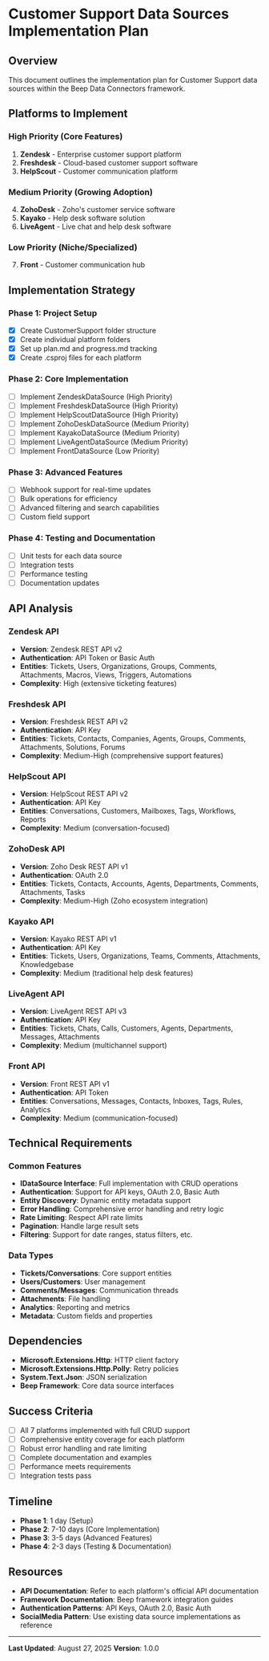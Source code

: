 # Customer Support Data Sources Implementation Plan

## Overview
This document outlines the implementation plan for Customer Support data sources within the Beep Data Connectors framework.

## Platforms to Implement

### High Priority (Core Features)
1. **Zendesk** - Enterprise customer support platform
2. **Freshdesk** - Cloud-based customer support software
3. **HelpScout** - Customer communication platform

### Medium Priority (Growing Adoption)
4. **ZohoDesk** - Zoho's customer service software
5. **Kayako** - Help desk software solution
6. **LiveAgent** - Live chat and help desk software

### Low Priority (Niche/Specialized)
7. **Front** - Customer communication hub

## Implementation Strategy

### Phase 1: Project Setup
- [x] Create CustomerSupport folder structure
- [x] Create individual platform folders
- [x] Set up plan.md and progress.md tracking
- [x] Create .csproj files for each platform

### Phase 2: Core Implementation
- [ ] Implement ZendeskDataSource (High Priority)
- [ ] Implement FreshdeskDataSource (High Priority)
- [ ] Implement HelpScoutDataSource (High Priority)
- [ ] Implement ZohoDeskDataSource (Medium Priority)
- [ ] Implement KayakoDataSource (Medium Priority)
- [ ] Implement LiveAgentDataSource (Medium Priority)
- [ ] Implement FrontDataSource (Low Priority)

### Phase 3: Advanced Features
- [ ] Webhook support for real-time updates
- [ ] Bulk operations for efficiency
- [ ] Advanced filtering and search capabilities
- [ ] Custom field support

### Phase 4: Testing and Documentation
- [ ] Unit tests for each data source
- [ ] Integration tests
- [ ] Performance testing
- [ ] Documentation updates

## API Analysis

### Zendesk API
- **Version**: Zendesk REST API v2
- **Authentication**: API Token or Basic Auth
- **Entities**: Tickets, Users, Organizations, Groups, Comments, Attachments, Macros, Views, Triggers, Automations
- **Complexity**: High (extensive ticketing features)

### Freshdesk API
- **Version**: Freshdesk REST API v2
- **Authentication**: API Key
- **Entities**: Tickets, Contacts, Companies, Agents, Groups, Comments, Attachments, Solutions, Forums
- **Complexity**: Medium-High (comprehensive support features)

### HelpScout API
- **Version**: HelpScout REST API v2
- **Authentication**: API Key
- **Entities**: Conversations, Customers, Mailboxes, Tags, Workflows, Reports
- **Complexity**: Medium (conversation-focused)

### ZohoDesk API
- **Version**: Zoho Desk REST API v1
- **Authentication**: OAuth 2.0
- **Entities**: Tickets, Contacts, Accounts, Agents, Departments, Comments, Attachments, Tasks
- **Complexity**: Medium-High (Zoho ecosystem integration)

### Kayako API
- **Version**: Kayako REST API v1
- **Authentication**: API Key
- **Entities**: Tickets, Users, Organizations, Teams, Comments, Attachments, Knowledgebase
- **Complexity**: Medium (traditional help desk features)

### LiveAgent API
- **Version**: LiveAgent REST API v3
- **Authentication**: API Key
- **Entities**: Tickets, Chats, Calls, Customers, Agents, Departments, Messages, Attachments
- **Complexity**: Medium (multichannel support)

### Front API
- **Version**: Front REST API v1
- **Authentication**: API Token
- **Entities**: Conversations, Messages, Contacts, Inboxes, Tags, Rules, Analytics
- **Complexity**: Medium (communication-focused)

## Technical Requirements

### Common Features
- **IDataSource Interface**: Full implementation with CRUD operations
- **Authentication**: Support for API keys, OAuth 2.0, Basic Auth
- **Entity Discovery**: Dynamic entity metadata support
- **Error Handling**: Comprehensive error handling and retry logic
- **Rate Limiting**: Respect API rate limits
- **Pagination**: Handle large result sets
- **Filtering**: Support for date ranges, status filters, etc.

### Data Types
- **Tickets/Conversations**: Core support entities
- **Users/Customers**: User management
- **Comments/Messages**: Communication threads
- **Attachments**: File handling
- **Analytics**: Reporting and metrics
- **Metadata**: Custom fields and properties

## Dependencies
- **Microsoft.Extensions.Http**: HTTP client factory
- **Microsoft.Extensions.Http.Polly**: Retry policies
- **System.Text.Json**: JSON serialization
- **Beep Framework**: Core data source interfaces

## Success Criteria
- [ ] All 7 platforms implemented with full CRUD support
- [ ] Comprehensive entity coverage for each platform
- [ ] Robust error handling and rate limiting
- [ ] Complete documentation and examples
- [ ] Performance meets requirements
- [ ] Integration tests pass

## Timeline
- **Phase 1**: 1 day (Setup)
- **Phase 2**: 7-10 days (Core Implementation)
- **Phase 3**: 3-5 days (Advanced Features)
- **Phase 4**: 2-3 days (Testing & Documentation)

## Resources
- **API Documentation**: Refer to each platform's official API documentation
- **Framework Documentation**: Beep framework integration guides
- **Authentication Patterns**: API Keys, OAuth 2.0, Basic Auth
- **SocialMedia Pattern**: Use existing data source implementations as reference

---

**Last Updated**: August 27, 2025
**Version**: 1.0.0
